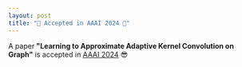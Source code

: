 ```yaml
---
layout: post
title: "🎉 Accepted in AAAI 2024 🎉"
---
```


A paper **"Learning to Approximate Adaptive Kernel Convolution on Graph"** is accepted in [AAAI 2024](https://aaai.org/aaai-conference/) 😎